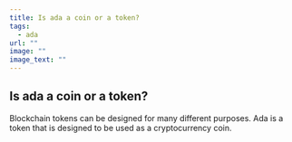 ```yaml
---
title: Is ada a coin or a token?
tags:
  - ada
url: ""
image: ""
image_text: ""
---
```


## Is ada a coin or a token?

Blockchain tokens can be designed for many different purposes. Ada is a token that is designed to be used as a cryptocurrency coin.
